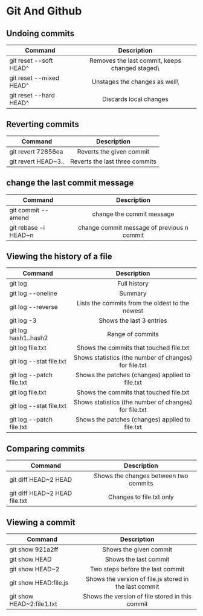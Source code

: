 # Git And Github

## Undoing commits
| Command        | Description
| ------------- |:-------------:
|git reset --soft HEAD^  | Removes the last commit, keeps changed staged\
|git reset --mixed HEAD^  | Unstages the changes as well\
|git reset --hard HEAD^  | Discards local changes

## Reverting commits
| Command        | Description
| ------------- |:-------------:
|git revert 72856ea  | Reverts the given commit
|git revert HEAD~3..  | Reverts the last three commits

## change the last commit message
| Command        | Description
| ------------- |:-------------:
|git commit --amend | change the commit message
|git rebase -i HEAD~n | change commit message of previous n commit

## Viewing the history of a file
| Command        | Description
| ------------- |:-------------:
|git log| Full history
|git log --oneline| Summary
|git log --reverse| Lists the commits from the oldest to the newest
|git log -3  |  Shows the last 3 entries 
|git log hash1..hash2  |  Range of commits
|git log file.txt | Shows the commits that touched file.txt
|git log --stat file.txt | Shows statistics (the number of changes) for file.txt
|git log --patch file.txt | Shows the patches (changes) applied to file.txt
|git log file.txt| Shows the commits that touched file.txt
|git log --stat file.txt | Shows statistics (the number of changes) for file.txt
|git log --patch file.txt | Shows the patches (changes) applied to file.txt

## Comparing commits
| Command        | Description
| ------------- |:-------------:
|git diff HEAD~2 HEAD | Shows the changes between two commits
|git diff HEAD~2 HEAD file.txt | Changes to file.txt only

## Viewing a commit
| Command        | Description
| ------------- |:-------------:
|git show 921a2ff | Shows the given commit
|git show HEAD | Shows the last commit
|git show HEAD~2 | Two steps before the last commit
|git show HEAD:file.js | Shows the version of file.js stored in the last commit
|git show HEAD~2:file1.txt |Shows the version of file stored in this commit